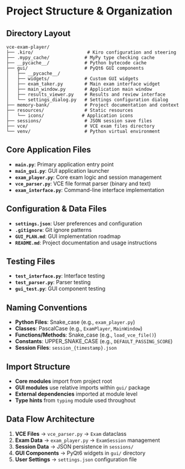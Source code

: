 # Project Structure & Organization

## Directory Layout
```
vce-exam-player/
├── .kiro/                    # Kiro configuration and steering
├── .mypy_cache/             # MyPy type checking cache
├── __pycache__/             # Python bytecode cache
├── gui/                     # PyQt6 GUI components
│   ├── __pycache__/
│   ├── widgets/             # Custom GUI widgets
│   ├── exam_taker.py        # Main exam interface widget
│   ├── main_window.py       # Application main window
│   ├── results_viewer.py    # Results and review interface
│   └── settings_dialog.py   # Settings configuration dialog
├── memory-bank/             # Project documentation and context
├── resources/               # Static resources
│   └── icons/              # Application icons
├── sessions/                # JSON session save files
├── vce/                     # VCE exam files directory
└── venv/                    # Python virtual environment
```

## Core Application Files
- **`main.py`**: Primary application entry point
- **`main_gui.py`**: GUI application launcher
- **`exam_player.py`**: Core exam logic and session management
- **`vce_parser.py`**: VCE file format parser (binary and text)
- **`exam_interface.py`**: Command-line interface implementation

## Configuration & Data Files
- **`settings.json`**: User preferences and configuration
- **`.gitignore`**: Git ignore patterns
- **`GUI_PLAN.md`**: GUI implementation roadmap
- **`README.md`**: Project documentation and usage instructions

## Testing Files
- **`test_interface.py`**: Interface testing
- **`test_parser.py`**: Parser testing
- **`gui_test.py`**: GUI component testing

## Naming Conventions
- **Python Files**: Snake_case (e.g., `exam_player.py`)
- **Classes**: PascalCase (e.g., `ExamPlayer`, `MainWindow`)
- **Functions/Methods**: Snake_case (e.g., `load_vce_file()`)
- **Constants**: UPPER_SNAKE_CASE (e.g., `DEFAULT_PASSING_SCORE`)
- **Session Files**: `session_{timestamp}.json`

## Import Structure
- **Core modules** import from project root
- **GUI modules** use relative imports within `gui/` package
- **External dependencies** imported at module level
- **Type hints** from `typing` module used throughout

## Data Flow Architecture
1. **VCE Files** → `vce_parser.py` → `Exam` dataclass
2. **Exam Data** → `exam_player.py` → `ExamSession` management
3. **Session Data** → JSON persistence in `sessions/`
4. **GUI Components** → PyQt6 widgets in `gui/` directory
5. **User Settings** → `settings.json` configuration file